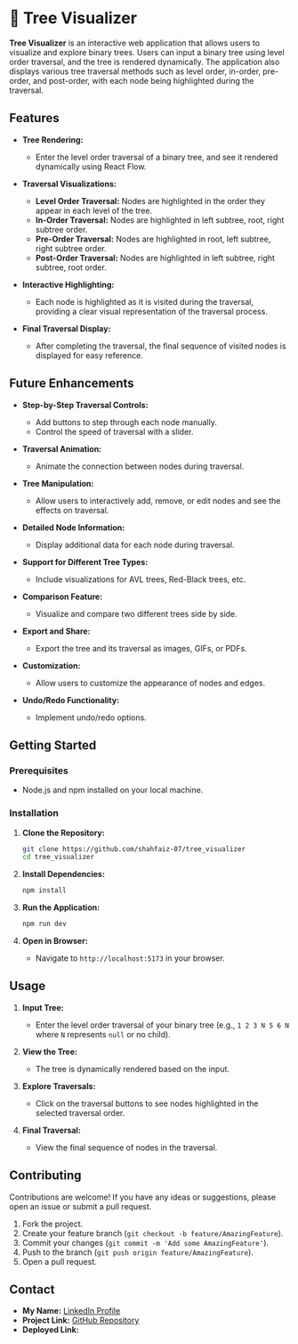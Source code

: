 # 🌳 Tree Visualizer

**Tree Visualizer** is an interactive web application that allows users to visualize and explore binary trees. Users can input a binary tree using level order traversal, and the tree is rendered dynamically. The application also displays various tree traversal methods such as level order, in-order, pre-order, and post-order, with each node being highlighted during the traversal.

## Features

- **Tree Rendering:**
  - Enter the level order traversal of a binary tree, and see it rendered dynamically using React Flow.
  
- **Traversal Visualizations:**
  - **Level Order Traversal:** Nodes are highlighted in the order they appear in each level of the tree.
  - **In-Order Traversal:** Nodes are highlighted in left subtree, root, right subtree order.
  - **Pre-Order Traversal:** Nodes are highlighted in root, left subtree, right subtree order.
  - **Post-Order Traversal:** Nodes are highlighted in left subtree, right subtree, root order.
  
- **Interactive Highlighting:**
  - Each node is highlighted as it is visited during the traversal, providing a clear visual representation of the traversal process.
  
- **Final Traversal Display:**
  - After completing the traversal, the final sequence of visited nodes is displayed for easy reference.

## Future Enhancements

- **Step-by-Step Traversal Controls:** 
  - Add buttons to step through each node manually.
  - Control the speed of traversal with a slider.
  
- **Traversal Animation:** 
  - Animate the connection between nodes during traversal.
  
- **Tree Manipulation:** 
  - Allow users to interactively add, remove, or edit nodes and see the effects on traversal.
  
- **Detailed Node Information:** 
  - Display additional data for each node during traversal.
  
- **Support for Different Tree Types:** 
  - Include visualizations for AVL trees, Red-Black trees, etc.
  
- **Comparison Feature:** 
  - Visualize and compare two different trees side by side.
  
- **Export and Share:** 
  - Export the tree and its traversal as images, GIFs, or PDFs.
  
- **Customization:** 
  - Allow users to customize the appearance of nodes and edges.
  
- **Undo/Redo Functionality:** 
  - Implement undo/redo options.

## Getting Started

### Prerequisites

- Node.js and npm installed on your local machine.

### Installation

1. **Clone the Repository:**

   ```bash
   git clone https://github.com/shahfaiz-07/tree_visualizer
   cd tree_visualizer
   ```

2. **Install Dependencies:**

   ```bash
   npm install
   ```

3. **Run the Application:**

   ```bash
   npm run dev
   ```

4. **Open in Browser:**
   - Navigate to `http://localhost:5173` in your browser.

## Usage

1. **Input Tree:**
   - Enter the level order traversal of your binary tree (e.g., `1 2 3 N 5 6 N` where `N` represents `null` or no child).

2. **View the Tree:**
   - The tree is dynamically rendered based on the input.

3. **Explore Traversals:**
   - Click on the traversal buttons to see nodes highlighted in the selected traversal order.

4. **Final Traversal:**
   - View the final sequence of nodes in the traversal.

## Contributing

Contributions are welcome! If you have any ideas or suggestions, please open an issue or submit a pull request.

1. Fork the project.
2. Create your feature branch (`git checkout -b feature/AmazingFeature`).
3. Commit your changes (`git commit -m 'Add some AmazingFeature'`).
4. Push to the branch (`git push origin feature/AmazingFeature`).
5. Open a pull request.

## Contact

- **My Name:** [LinkedIn Profile](https://www.linkedin.com/in/s-faizaan-hussain-70b840248)
- **Project Link:** [GitHub Repository](https://github.com/shahfaiz-07/tree_visualizer)
- **Deployed Link:** 